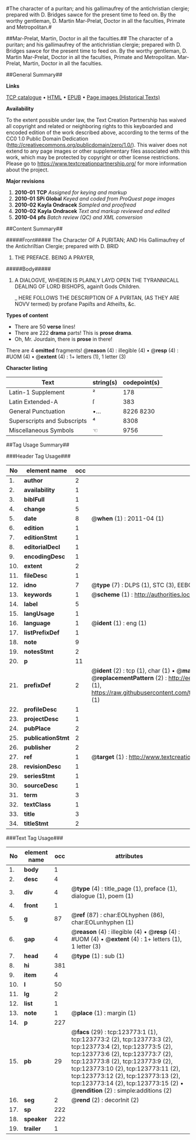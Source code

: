 #The character of a puritan; and his gallimaufrey of the antichristian clergie; prepared with D. Bridges sawce for the present time to feed on. By the worthy gentleman, D. Martin Mar-Prelat, Doctor in all the faculties, Primate and Metropolitan.#

##Mar-Prelat, Martin, Doctor in all the faculties.##
The character of a puritan; and his gallimaufrey of the antichristian clergie; prepared with D. Bridges sawce for the present time to feed on. By the worthy gentleman, D. Martin Mar-Prelat, Doctor in all the faculties, Primate and Metropolitan.
Mar-Prelat, Martin, Doctor in all the faculties.

##General Summary##

**Links**

[TCP catalogue](http://www.ota.ox.ac.uk/tcp/)  • 
[HTML](http://tei.it.ox.ac.uk/tcp/Texts-HTML/free/A78/A78585.html)  • 
[EPUB](http://tei.it.ox.ac.uk/tcp/Texts-EPUB/free/A78/A78585.epub) • 
[Page images (Historical Texts)](https://historicaltexts.jisc.ac.uk/eebo-99871363e)

**Availability**

To the extent possible under law, the Text Creation Partnership has waived all copyright and related or neighboring rights to this keyboarded and encoded edition of the work described above, according to the terms of the CC0 1.0 Public Domain Dedication (http://creativecommons.org/publicdomain/zero/1.0/). This waiver does not extend to any page images or other supplementary files associated with this work, which may be protected by copyright or other license restrictions. Please go to https://www.textcreationpartnership.org/ for more information about the project.

**Major revisions**

1. __2010-01__ __TCP__ *Assigned for keying and markup*
1. __2010-01__ __SPi Global__ *Keyed and coded from ProQuest page images*
1. __2010-02__ __Kayla Ondracek__ *Sampled and proofread*
1. __2010-02__ __Kayla Ondracek__ *Text and markup reviewed and edited*
1. __2010-04__ __pfs__ *Batch review (QC) and XML conversion*

##Content Summary##

#####Front#####
The Character OF A PURITAN; AND His Gallimaufrey of the Antichriſtian Clergie; prepared with D. BRID
1. THE PREFACE. BEING A PRAYER,

#####Body#####

1. A DIALOGVE, WHEREIN IS PLAINLY LAYD OPEN THE TYRANNICALL DEALING OF LORD BISHOPS, againſt Gods Children.

    _ HERE FOLLOWS THE DESCRIPTION OF A PVRITAN, (AS THEY ARE NOVV termed) by profane Papiſts and Atheiſts, &c.

**Types of content**

  * There are 50 **verse** lines!
  * There are 222 **drama** parts! This is **prose drama**.
  * Oh, Mr. Jourdain, there is **prose** in there!

There are 4 **omitted** fragments! 
 @__reason__ (4) : illegible (4)  •  @__resp__ (4) : #UOM (4)  •  @__extent__ (4) : 1+ letters (1), 1 letter (3)

**Character listing**


|Text|string(s)|codepoint(s)|
|---|---|---|
|Latin-1 Supplement|²|178|
|Latin Extended-A|ſ|383|
|General Punctuation|•…|8226 8230|
|Superscripts             and Subscripts|⁴|8308|
|Miscellaneous Symbols|☜|9756|

##Tag Usage Summary##

###Header Tag Usage###

|No|element name|occ|attributes|
|---|---|---|---|
|1.|__author__|2||
|2.|__availability__|1||
|3.|__biblFull__|1||
|4.|__change__|5||
|5.|__date__|8| @__when__ (1) : 2011-04 (1)|
|6.|__edition__|1||
|7.|__editionStmt__|1||
|8.|__editorialDecl__|1||
|9.|__encodingDesc__|1||
|10.|__extent__|2||
|11.|__fileDesc__|1||
|12.|__idno__|7| @__type__ (7) : DLPS (1), STC (3), EEBO-CITATION (1), PROQUEST (1), VID (1)|
|13.|__keywords__|1| @__scheme__ (1) : http://authorities.loc.gov/ (1)|
|14.|__label__|5||
|15.|__langUsage__|1||
|16.|__language__|1| @__ident__ (1) : eng (1)|
|17.|__listPrefixDef__|1||
|18.|__note__|9||
|19.|__notesStmt__|2||
|20.|__p__|11||
|21.|__prefixDef__|2| @__ident__ (2) : tcp (1), char (1)  •  @__matchPattern__ (2) : ([0-9\-]+):([0-9IVX]+) (1), (.+) (1)  •  @__replacementPattern__ (2) : http://eebo.chadwyck.com/downloadtiff?vid=$1&page=$2 (1), https://raw.githubusercontent.com/textcreationpartnership/Texts/master/tcpchars.xml#$1 (1)|
|22.|__profileDesc__|1||
|23.|__projectDesc__|1||
|24.|__pubPlace__|2||
|25.|__publicationStmt__|2||
|26.|__publisher__|2||
|27.|__ref__|1| @__target__ (1) : http://www.textcreationpartnership.org/docs/. (1)|
|28.|__revisionDesc__|1||
|29.|__seriesStmt__|1||
|30.|__sourceDesc__|1||
|31.|__term__|3||
|32.|__textClass__|1||
|33.|__title__|3||
|34.|__titleStmt__|2||


###Text Tag Usage###

|No|element name|occ|attributes|
|---|---|---|---|
|1.|__body__|1||
|2.|__desc__|4||
|3.|__div__|4| @__type__ (4) : title_page (1), preface (1), dialogue (1), poem (1)|
|4.|__front__|1||
|5.|__g__|87| @__ref__ (87) : char:EOLhyphen (86), char:EOLunhyphen (1)|
|6.|__gap__|4| @__reason__ (4) : illegible (4)  •  @__resp__ (4) : #UOM (4)  •  @__extent__ (4) : 1+ letters (1), 1 letter (3)|
|7.|__head__|4| @__type__ (1) : sub (1)|
|8.|__hi__|381||
|9.|__item__|4||
|10.|__l__|50||
|11.|__lg__|2||
|12.|__list__|1||
|13.|__note__|1| @__place__ (1) : margin (1)|
|14.|__p__|227||
|15.|__pb__|29| @__facs__ (29) : tcp:123773:1 (1), tcp:123773:2 (2), tcp:123773:3 (2), tcp:123773:4 (2), tcp:123773:5 (2), tcp:123773:6 (2), tcp:123773:7 (2), tcp:123773:8 (2), tcp:123773:9 (2), tcp:123773:10 (2), tcp:123773:11 (2), tcp:123773:12 (2), tcp:123773:13 (2), tcp:123773:14 (2), tcp:123773:15 (2)  •  @__rendition__ (2) : simple:additions (2)|
|16.|__seg__|2| @__rend__ (2) : decorInit (2)|
|17.|__sp__|222||
|18.|__speaker__|222||
|19.|__trailer__|1||

